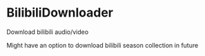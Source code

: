 # BilibiliDownloader
Download bilibili audio/video

Might have an option to download bilibili season collection in future
